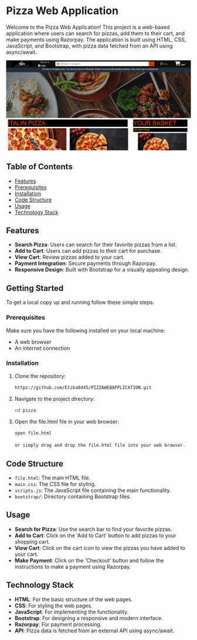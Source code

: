 # Pizza Web Application

Welcome to the Pizza Web Application! This project is a web-based application where users can search for pizzas, add them to their cart, and make payments using Razorpay. The application is built using HTML, CSS, JavaScript, and Bootstrap, with pizza data fetched from an API using async/await.

![Pizza Web Application](pizzawebsite.png)

## Table of Contents

- [Features](#features)
- [Prerequisites](#prerequisites)
- [Installation](#installation)
- [Code Structure](#code-structure)
- [Usage](#usage)
- [Technology Stack](#technology-stack)

## Features

- **Search Pizza**: Users can search for their favorite pizzas from a list.
- **Add to Cart**: Users can add pizzas to their cart for purchase.
- **View Cart**: Review pizzas added to your cart.
- **Payment Integration**: Secure payments through Razorpay.
- **Responsive Design**: Built with Bootstrap for a visually appealing design.

## Getting Started

To get a local copy up and running follow these simple steps:

### Prerequisites

Make sure you have the following installed on your local machine:
- A web browser
- An internet connection

### Installation

1. Clone the repository:
   ```bash
   https://github.com/Etika8445/PIZZAWEBAPPLICATION.git

2. Navigate to the project directory:
   ```bash
   cd pizza

3. Open the file.html file in your web browser:
   ```bash
   open file.html

   or simply drag and drop the file.html file into your web browser.

## Code Structure

- `file.html`: The main HTML file.
- `main.css`: The CSS file for styling.
- `scripts.js`: The JavaScript file containing the main functionality.
- `bootstrap/`: Directory containing Bootstrap files.


## Usage

- **Search for Pizza**: Use the search bar to find your favorite pizzas.
- **Add to Cart**: Click on the 'Add to Cart' button to add pizzas to your shopping cart.
- **View Cart**: Click on the cart icon to view the pizzas you have added to your cart.
- **Make Payment**: Click on the 'Checkout' button and follow the instructions to make a payment using Razorpay.

## Technology Stack

- **HTML**: For the basic structure of the web pages.
- **CSS**: For styling the web pages.
- **JavaScript**: For implementing the functionality.
- **Bootstrap**: For designing a responsive and modern interface.
- **Razorpay**: For payment processing.
- **API**: Pizza data is fetched from an external API using async/await.
